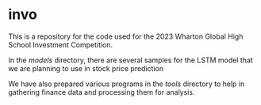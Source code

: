 # invo
This is a repository for the code used for the 2023 Wharton Global High School Investment Competition.

In the _models_ directory, there are several samples for the LSTM model that we are planning to use in stock price prediction

We have also prepared various programs in the _tools_ directory to help in gathering finance data and processing them for analysis.

